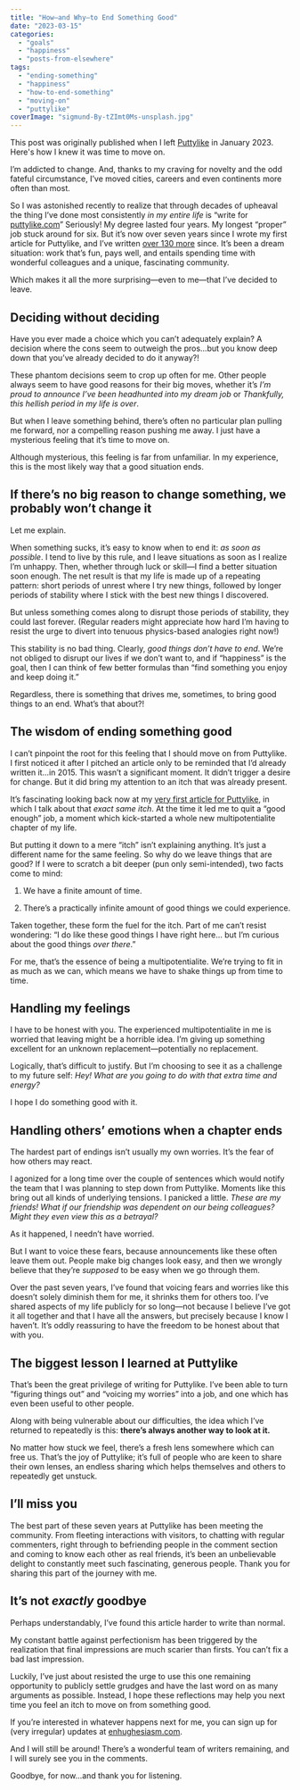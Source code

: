 ```yaml
---
title: "How—and Why—to End Something Good"
date: "2023-03-15"
categories: 
  - "goals"
  - "happiness"
  - "posts-from-elsewhere"
tags: 
  - "ending-something"
  - "happiness"
  - "how-to-end-something"
  - "moving-on"
  - "puttylike"
coverImage: "sigmund-By-tZImt0Ms-unsplash.jpg"
---
```


This post was originally published when I left [Puttylike](https://puttylike.com/how-and-why-to-end-something-good/) in January 2023. Here's how I knew it was time to move on.

<!--more-->

I’m addicted to change. And, thanks to my craving for novelty and the odd fateful circumstance, I’ve moved cities, careers and even continents more often than most.

So I was astonished recently to realize that through decades of upheaval the thing I’ve done most consistently _in my entire life_ is “write for [puttylike.com](https://puttylike.com)” Seriously! My degree lasted four years. My longest “proper” job stuck around for six. But it’s now over seven years since I wrote my first article for Puttylike, and I’ve written [over 130 more](https://puttylike.com/author/neilhughes4/) since. It’s been a dream situation: work that’s fun, pays well, and entails spending time with wonderful colleagues and a unique, fascinating community.

Which makes it all the more surprising—even to me—that I’ve decided to leave.

## Deciding without deciding

Have you ever made a choice which you can’t adequately explain? A decision where the cons seem to outweigh the pros…but you know deep down that you’ve already decided to do it anyway?!

These phantom decisions seem to crop up often for me. Other people always seem to have good reasons for their big moves, whether it’s _I’m proud to announce I’ve been headhunted into my dream job_ or _Thankfully, this hellish period in my life is over_.

But when I leave something behind, there’s often no particular plan pulling me forward, nor a compelling reason pushing me away. I just have a mysterious feeling that it’s time to move on.

Although mysterious, this feeling is far from unfamiliar. In my experience, this is the most likely way that a good situation ends.

## If there’s no big reason to change something, we probably won’t change it

Let me explain. 

When something sucks, it’s easy to know when to end it: _as soon as possible_. I tend to live by this rule, and I leave situations as soon as I realize I’m unhappy. Then, whether through luck or skill—I find a better situation soon enough. The net result is that my life is made up of a repeating pattern: short periods of unrest where I try new things, followed by longer periods of stability where I stick with the best new things I discovered.

But unless something comes along to disrupt those periods of stability, they could last forever. (Regular readers might appreciate how hard I’m having to resist the urge to divert into tenuous physics-based analogies right now!)

This stability is no bad thing. Clearly, _good things don’t have to end_. We’re not obliged to disrupt our lives if we don’t want to, and if “happiness” is the goal, then I can think of few better formulas than “find something you enjoy and keep doing it.”

Regardless, there is something that drives me, sometimes, to bring good things to an end. What’s that about?!

## The wisdom of ending something good

I can’t pinpoint the root for this feeling that I should move on from Puttylike. I first noticed it after I pitched an article only to be reminded that I’d already written it…in 2015. This wasn’t a significant moment. It didn’t trigger a desire for change. But it did bring my attention to an itch that was already present.

It’s fascinating looking back now at my [very first article for Puttylike](https://puttylike.com/multipotentiality-didnt-change-my-life-it-is-my-life/), in which I talk about that _exact same itch_. At the time it led me to quit a “good enough” job, a moment which kick-started a whole new multipotentialite chapter of my life.

But putting it down to a mere “itch” isn’t explaining anything. It’s just a different name for the same feeling. So why do we leave things that are good? If I were to scratch a bit deeper (pun only semi-intended), two facts come to mind:

1. We have a finite amount of time.

3. There’s a practically infinite amount of good things we could experience.

Taken together, these form the fuel for the itch. Part of me can’t resist wondering: “I do like these good things I have right here… but I’m curious about the good things _over there_.” 

For me, that’s the essence of being a multipotentialite. We’re trying to fit in as much as we can, which means we have to shake things up from time to time.

## Handling my feelings

I have to be honest with you. The experienced multipotentialite in me is worried that leaving might be a horrible idea. I’m giving up something excellent for an unknown replacement—potentially no replacement.

Logically, that’s difficult to justify. But I’m choosing to see it as a challenge to my future self: _Hey! What are you going to do with that extra time and energy?_

I hope I do something good with it.

## Handling others’ emotions when a chapter ends

The hardest part of endings isn’t usually my own worries. It’s the fear of how others may react.

I agonized for a long time over the couple of sentences which would notify the team that I was planning to step down from Puttylike. Moments like this bring out all kinds of underlying tensions. I panicked a little. _These are my friends! What if our friendship was dependent on our being colleagues? Might they even view this as a betrayal?_ 

As it happened, I needn’t have worried.

But I want to voice these fears, because announcements like these often leave them out. People make big changes look easy, and then we wrongly believe that they’re _supposed_ to be easy when we go through them.

Over the past seven years, I’ve found that voicing fears and worries like this doesn’t solely diminish them for me, it shrinks them for others too. I’ve shared aspects of my life publicly for so long—not because I believe I’ve got it all together and that I have all the answers, but precisely because I know I haven’t. It’s oddly reassuring to have the freedom to be honest about that with you.

## The biggest lesson I learned at Puttylike

That’s been the great privilege of writing for Puttylike. I’ve been able to turn “figuring things out” and “voicing my worries” into a job, and one which has even been useful to other people.

Along with being vulnerable about our difficulties, the idea which I’ve returned to repeatedly is this: **there’s always another way to look at it.** 

No matter how stuck we feel, there’s a fresh lens somewhere which can free us. That’s the joy of Puttylike; it’s full of people who are keen to share their own lenses, an endless sharing which helps themselves and others to repeatedly get unstuck.

## I’ll miss you

The best part of these seven years at Puttylike has been meeting the community. From fleeting interactions with visitors, to chatting with regular commenters, right through to befriending people in the comment section and coming to know each other as real friends, it’s been an unbelievable delight to constantly meet such fascinating, generous people. Thank you for sharing this part of the journey with me.

## It’s not _exactly_ goodbye

Perhaps understandably, I’ve found this article harder to write than normal.

My constant battle against perfectionism has been triggered by the realization that final impressions are much scarier than firsts. You can’t fix a bad last impression.

Luckily, I’ve just about resisted the urge to use this one remaining opportunity to publicly settle grudges and have the last word on as many arguments as possible. Instead, I hope these reflections may help you next time you feel an itch to move on from something good.

If you’re interested in whatever happens next for me, you can sign up for (very irregular) updates at [enhughesiasm.com](https://enhughesiasm.com/occasional-email-experience).

And I will still be around! There’s a wonderful team of writers remaining, and I will surely see you in the comments.

Goodbye, for now…and thank you for listening.
